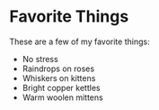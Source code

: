 # Favorite Things

These are a few of my favorite things:

- No stress
- Raindrops on roses
- Whiskers on kittens
- Bright copper kettles
- Warm woolen mittens
